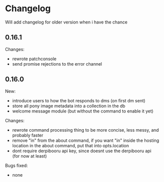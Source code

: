 # Changelog
Will add changelog for older version when i have the chance

## 0.16.1
Changes:
- rewrote patchconsole
- send promise rejections to the error channel

## 0.16.0
New:
- introduce users to how the bot responds to dms (on first dm sent)
- store all pony image metadata into a collection in the db
- welcome message module (but without the command to enable it yet)

Changes:
- rewrote command processing thing to be more concise, less messy, and probably faster
- remove "in" from the about command, if you want "in" inside the hosting location in the about command, put that into opts.location
- dont require derpibooru api key, since doesnt use the derpibooru api (for now at least)

Bugs fixed:
- none
